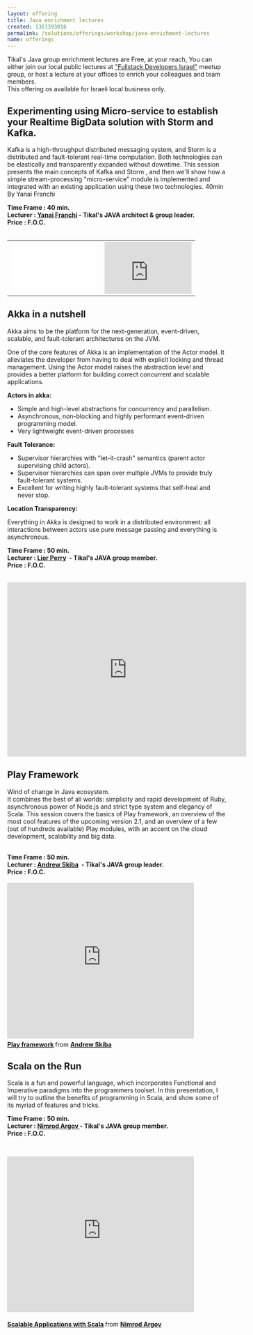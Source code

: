 ```yaml
---
layout: offering
title: Java enrichment lectures
created: 1361393016
permalink: /solutions/offerings/workshop/java-enrichment-lectures
name: offerings
---
```

<p>Tikal&#39;s Java group enrichment lectures are&nbsp;Free,&nbsp;at your reach, You can either join our local public lectures at <a href="http://www.meetup.com/full-stack-developer-il/">&quot;Fullstack Developers Israel&quot;</a>&nbsp;meetup group, or host a lecture at your offices to enrich your colleagues and team members.<br />
This offering os available for Israeli local business only.</p>
<h2>Experimenting using Micro-service to establish your Realtime BigData solution with Storm and Kafka. </h2><div class='offering-description'><p>Kafka is a high-throughput distributed messaging system, and Storm is a distributed and fault-tolerant real-time computation. Both technologies can be elastically and transparently expanded without downtime. This session presents the main concepts of Kafka and Storm , and then we&#39;ll show how a simple stream-processing &quot;micro-service&quot; module is implemented and integrated with an existing application using these two technologies. 40min By Yanai Franchi</p>

<div><strong>Time Frame : 40 min.&nbsp;</strong></div>

<div><strong>Lecturer : <a href="http://www.tikalk.com/java/yanai"><u>Yanai Franchi</u></a>&nbsp;- Tikal&#39;s JAVA architect &amp;&nbsp;group leader.</strong></div>

<div><strong>Price : F.O.C.</strong></div>

<div>&nbsp;</div>

<div>
<table border="0" cellpadding="2" cellspacing="2" style="width: 100%;">
	<tbody>
		<tr>
			<td><iframe allowfullscreen="" frameborder="0" height="120" scrolling="no" src="//www.youtube.com/embed/0vZBRT9vQ3c" width="200"></iframe></td>
			<td><iframe allowfullscreen="" frameborder="0" height="120px" marginheight="0" marginwidth="0" mozallowfullscreen="" scrolling="no" src="http://www.slideshare.net/tikalknowledge/slideshelf" style="border:none;" webkitallowfullscreen="" width="200px"></iframe></td>
		</tr>
	</tbody>
</table>
</div>
</div><h2>Akka in a nutshell</h2><div class='offering-description'><p><a name="akka"></a>Akka aims to be the platform for the next-generation, event-driven, scalable, and fault-tolerant architectures on the JVM.</p>

<p>One of the core features of Akka is an implementation of the Actor model. It alleviates the developer from having to deal with explicit locking and thread management. Using the Actor model raises the abstraction level and provides a better platform for building correct concurrent and scalable applications.</p>

<p><strong>Actors in akka:</strong></p>

<ul>
	<li>Simple and high-level abstractions for concurrency and parallelism.</li>
	<li>Asynchronous, non-blocking and highly performant event-driven programming model.</li>
	<li>Very lightweight event-driven processes</li>
</ul>

<p><strong>Fault Tolerance:</strong></p>

<ul>
	<li>Supervisor hierarchies with &quot;let-it-crash&quot; semantics (parent actor supervising child actors).</li>
	<li>Supervisor hierarchies can span over multiple JVMs to provide truly fault-tolerant systems.</li>
	<li>Excellent for writing highly fault-tolerant systems that self-heal and never stop.</li>
</ul>

<p><strong>Location Transparency:</strong></p>

<p>Everything in Akka is designed to work in a distributed environment: all interactions between actors use pure message passing and everything is asynchronous.&nbsp;</p>

<div><strong>Time Frame : 50 min.&nbsp;</strong></div>

<div><strong>Lecturer : <a href="http://www.tikalk.com/java/liorperry">Lior Perry</a> &nbsp;- Tikal&#39;s JAVA group member.&nbsp;</strong></div>

<div><strong>Price : F.O.C.</strong></div>

<div>&nbsp;</div>

<p><iframe frameborder="0" height="400" src="http://prezi.com/embed/qexs3x-y5gzx/?bgcolor=ffffff&amp;lock_to_path=0&amp;autoplay=0&amp;autohide_ctrls=0&amp;features=undefined&amp;disabled_features=undefined" width="550"></iframe></p>
</div><h2>Play Framework</h2><div class='offering-description'><p>Wind of change in Java ecosystem.<br />
It combines the best of all worlds: simplicity and rapid development of Ruby, asynchronous power of Node.js and strict type system and elegancy of Scala. This session covers the basics of Play framework, an overview of the most cool features of the upcoming version 2.1, and an overview of a few (out of hundreds available) Play modules, with an accent on the cloud development, scalability and big data.<br />
&nbsp;</p>

<div><strong>Time Frame : 50 min.&nbsp;</strong></div>

<div><strong>Lecturer : <a href="http://www.tikalk.com/java/andrew">Andrew Skiba</a>&nbsp; - Tikal&#39;s JAVA group leader.</strong></div>

<div><strong>Price : F.O.C.</strong><br />
<br />
<iframe allowfullscreen="" frameborder="0" height="356" marginheight="0" marginwidth="0" mozallowfullscreen="" scrolling="no" src="http://www.slideshare.net/slideshow/embed_code/16646772" style="border:1px solid #CCC;border-width:1px 1px 0;margin-bottom:5px" webkitallowfullscreen="" width="427"></iframe>

<div style="margin-bottom:5px"><strong><a href="https://www.slideshare.net/skibaa/play-framework-16646772" target="_blank" title="Play framework">Play framework</a> </strong> from <strong><a href="http://www.slideshare.net/skibaa" target="_blank">Andrew Skiba</a></strong></div>
</div>
</div><h2>Scala on the Run</h2><div class='offering-description'><p><a name="scala"></a>Scala is a fun and powerful language, which incorporates Functional and Imperative paradigms into the programmers toolset. In this presentation, I will try to outline the benefits of programming in Scala, and show some of its myriad of features and tricks.</p>

<p><strong>Time Frame : 50 min.<br />
Lecturer : <a href="http://www.tikalk.com/java/nimrod">Nimrod Argov </a>- Tikal&#39;s JAVA group member.<br />
Price : F.O.C.</strong></p>

<p>&nbsp;</p>

<p><iframe allowfullscreen="" frameborder="0" height="356" marginheight="0" marginwidth="0" mozallowfullscreen="" scrolling="no" src="http://www.slideshare.net/slideshow/embed_code/26091089" style="border:1px solid #CCC;border-width:1px 1px 0;margin-bottom:5px" webkitallowfullscreen="" width="427"></iframe></p>

<div style="margin-bottom:5px"><strong><a href="https://www.slideshare.net/NimrodArgov/scalable-applications-with-scala" target="_blank" title="Scalable Applications with Scala">Scalable Applications with Scala</a> </strong> from <strong><a href="http://www.slideshare.net/NimrodArgov" target="_blank">Nimrod Argov</a></strong></div>
</div>
